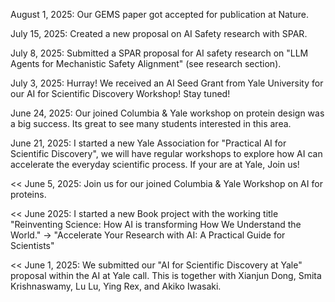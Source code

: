 August 1, 2025: Our GEMS paper got accepted for publication at Nature.  

July 15, 2025: Created a new proposal on AI Safety research with SPAR.  

July 8, 2025: Submitted a SPAR proposal for AI safety research on "LLM Agents for Mechanistic Safety Alignment" (see research section).

July 3, 2025: Hurray! We received an AI Seed Grant from Yale University for our AI for Scientific Discovery Workshop! Stay tuned! 

June 24, 2025: Our joined Columbia & Yale workshop on protein design was a big success. Its great to see many students interested in this area. 

June 21, 2025: I started a new Yale Association for "Practical AI for Scientific Discovery", we will have regular workshops to explore how AI can accelerate the everyday scientific process. If your are at Yale, Join us!

<< June 5, 2025: Join us for our joined Columbia & Yale Workshop on AI for proteins.

<< June 2025: I started a new Book project with the working title "Reinventing Science: How AI is transforming How We Understand the World." -> "Accelerate Your Research with AI: A Practical Guide for Scientists"

<< June 1, 2025: We submitted our "AI for Scientific Discovery at Yale" proposal within the AI at Yale call. This is together with Xianjun Dong, Smita Krishnaswamy,  Lu Lu, Ying Rex, and Akiko Iwasaki. 

